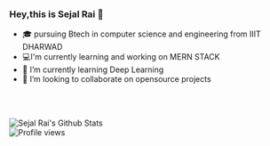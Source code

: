 ### Hey,this is Sejal Rai 👋
- 🎓 pursuing Btech in computer science and engineering from IIIT DHARWAD </br>
- 💻I'm currently learning and working on MERN STACK </br>
- 🌱 I’m currently learning Deep Learning<br/>
- 👯 I’m looking to collaborate on opensource projects


<br/>
<br/>

![Sejal Rai's Github Stats](https://github-readme-stats.vercel.app/api?username=sejalrai23&theme=chartreuse-dark&show_icons=true&hide_border=false&include_all_commits=true&show_owner=true&count_private=true&hide_rank=false&cache_seconds=86000)
<br>
![Profile views](https://gpvc.arturio.dev/sejalrai23)  

